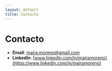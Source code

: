 ```yaml
---
layout: default
title: Contacto
---
```


# Contacto

- **Email**: [maira.moreno@gmail.com](mailto:maira.moreno@gmail.com)
- **LinkedIn**: [www.linkedin.com/in/mairamoreno](https://www.linkedin.com/in/mairamoreno)
